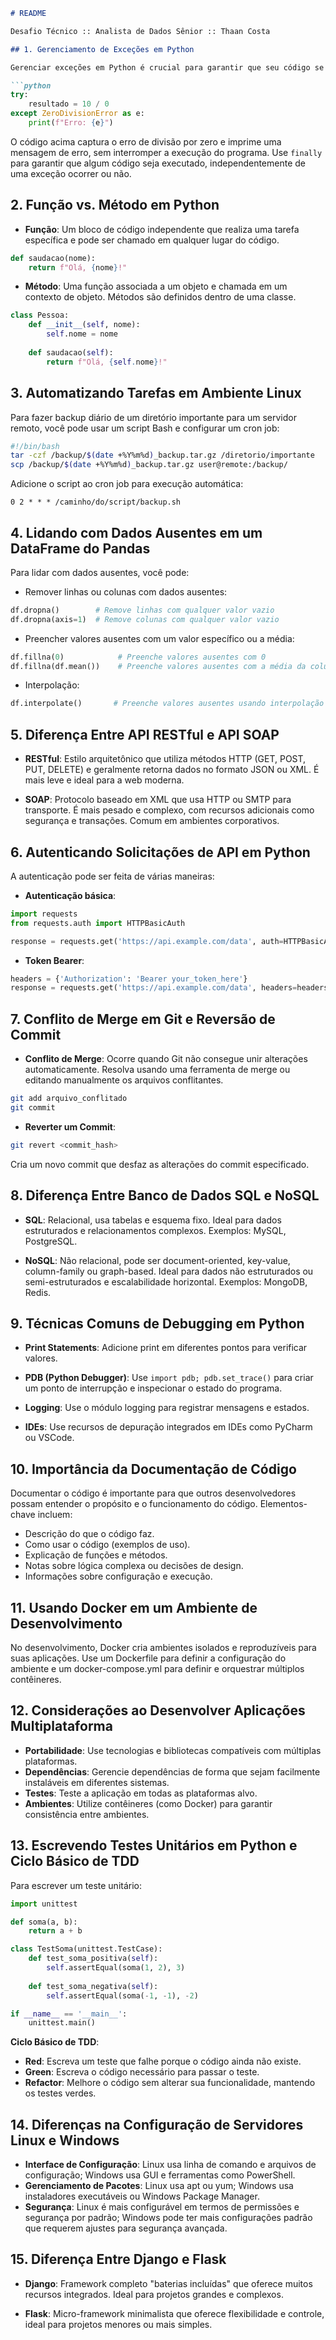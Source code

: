 ```markdown
# README

Desafio Técnico :: Analista de Dados Sênior :: Thaan Costa

## 1. Gerenciamento de Exceções em Python

Gerenciar exceções em Python é crucial para garantir que seu código se comporte de maneira previsível, mesmo quando ocorrem erros inesperados. Você pode usar `try` e `except` para capturar exceções.

```python
try:
    resultado = 10 / 0
except ZeroDivisionError as e:
    print(f"Erro: {e}")
```

O código acima captura o erro de divisão por zero e imprime uma mensagem de erro, sem interromper a execução do programa. Use `finally` para garantir que algum código seja executado, independentemente de uma exceção ocorrer ou não.

## 2. Função vs. Método em Python

- **Função**: Um bloco de código independente que realiza uma tarefa específica e pode ser chamado em qualquer lugar do código.

```python
def saudacao(nome):
    return f"Olá, {nome}!"
```

- **Método**: Uma função associada a um objeto e chamada em um contexto de objeto. Métodos são definidos dentro de uma classe.

```python
class Pessoa:
    def __init__(self, nome):
        self.nome = nome
    
    def saudacao(self):
        return f"Olá, {self.nome}!"
```

## 3. Automatizando Tarefas em Ambiente Linux

Para fazer backup diário de um diretório importante para um servidor remoto, você pode usar um script Bash e configurar um cron job:

```bash
#!/bin/bash
tar -czf /backup/$(date +%Y%m%d)_backup.tar.gz /diretorio/importante
scp /backup/$(date +%Y%m%d)_backup.tar.gz user@remote:/backup/
```

Adicione o script ao cron job para execução automática:

```
0 2 * * * /caminho/do/script/backup.sh
```

## 4. Lidando com Dados Ausentes em um DataFrame do Pandas

Para lidar com dados ausentes, você pode:

- Remover linhas ou colunas com dados ausentes:

```python
df.dropna()        # Remove linhas com qualquer valor vazio
df.dropna(axis=1)  # Remove colunas com qualquer valor vazio
```

- Preencher valores ausentes com um valor específico ou a média:

```python
df.fillna(0)            # Preenche valores ausentes com 0
df.fillna(df.mean())    # Preenche valores ausentes com a média da coluna
```

- Interpolação:

```python
df.interpolate()       # Preenche valores ausentes usando interpolação
```

## 5. Diferença Entre API RESTful e API SOAP

- **RESTful**: Estilo arquitetônico que utiliza métodos HTTP (GET, POST, PUT, DELETE) e geralmente retorna dados no formato JSON ou XML. É mais leve e ideal para a web moderna.

- **SOAP**: Protocolo baseado em XML que usa HTTP ou SMTP para transporte. É mais pesado e complexo, com recursos adicionais como segurança e transações. Comum em ambientes corporativos.

## 6. Autenticando Solicitações de API em Python

A autenticação pode ser feita de várias maneiras:

- **Autenticação básica**:

```python
import requests
from requests.auth import HTTPBasicAuth

response = requests.get('https://api.example.com/data', auth=HTTPBasicAuth('username', 'password'))
```

- **Token Bearer**:

```python
headers = {'Authorization': 'Bearer your_token_here'}
response = requests.get('https://api.example.com/data', headers=headers)
```

## 7. Conflito de Merge em Git e Reversão de Commit

- **Conflito de Merge**: Ocorre quando Git não consegue unir alterações automaticamente. Resolva usando uma ferramenta de merge ou editando manualmente os arquivos conflitantes.

```bash
git add arquivo_conflitado
git commit
```

- **Reverter um Commit**:

```bash
git revert <commit_hash>
```

Cria um novo commit que desfaz as alterações do commit especificado.

## 8. Diferença Entre Banco de Dados SQL e NoSQL

- **SQL**: Relacional, usa tabelas e esquema fixo. Ideal para dados estruturados e relacionamentos complexos. Exemplos: MySQL, PostgreSQL.

- **NoSQL**: Não relacional, pode ser document-oriented, key-value, column-family ou graph-based. Ideal para dados não estruturados ou semi-estruturados e escalabilidade horizontal. Exemplos: MongoDB, Redis.

## 9. Técnicas Comuns de Debugging em Python

- **Print Statements**: Adicione print em diferentes pontos para verificar valores.

- **PDB (Python Debugger)**: Use `import pdb; pdb.set_trace()` para criar um ponto de interrupção e inspecionar o estado do programa.

- **Logging**: Use o módulo logging para registrar mensagens e estados.

- **IDEs**: Use recursos de depuração integrados em IDEs como PyCharm ou VSCode.

## 10. Importância da Documentação de Código

Documentar o código é importante para que outros desenvolvedores possam entender o propósito e o funcionamento do código. Elementos-chave incluem:

- Descrição do que o código faz.
- Como usar o código (exemplos de uso).
- Explicação de funções e métodos.
- Notas sobre lógica complexa ou decisões de design.
- Informações sobre configuração e execução.

## 11. Usando Docker em um Ambiente de Desenvolvimento

No desenvolvimento, Docker cria ambientes isolados e reproduzíveis para suas aplicações. Use um Dockerfile para definir a configuração do ambiente e um docker-compose.yml para definir e orquestrar múltiplos contêineres.

## 12. Considerações ao Desenvolver Aplicações Multiplataforma

- **Portabilidade**: Use tecnologias e bibliotecas compatíveis com múltiplas plataformas.
- **Dependências**: Gerencie dependências de forma que sejam facilmente instaláveis em diferentes sistemas.
- **Testes**: Teste a aplicação em todas as plataformas alvo.
- **Ambientes**: Utilize contêineres (como Docker) para garantir consistência entre ambientes.

## 13. Escrevendo Testes Unitários em Python e Ciclo Básico de TDD

Para escrever um teste unitário:

```python
import unittest

def soma(a, b):
    return a + b

class TestSoma(unittest.TestCase):
    def test_soma_positiva(self):
        self.assertEqual(soma(1, 2), 3)
    
    def test_soma_negativa(self):
        self.assertEqual(soma(-1, -1), -2)

if __name__ == '__main__':
    unittest.main()
```

**Ciclo Básico de TDD**:

- **Red**: Escreva um teste que falhe porque o código ainda não existe.
- **Green**: Escreva o código necessário para passar o teste.
- **Refactor**: Melhore o código sem alterar sua funcionalidade, mantendo os testes verdes.

## 14. Diferenças na Configuração de Servidores Linux e Windows

- **Interface de Configuração**: Linux usa linha de comando e arquivos de configuração; Windows usa GUI e ferramentas como PowerShell.
- **Gerenciamento de Pacotes**: Linux usa apt ou yum; Windows usa instaladores executáveis ou Windows Package Manager.
- **Segurança**: Linux é mais configurável em termos de permissões e segurança por padrão; Windows pode ter mais configurações padrão que requerem ajustes para segurança avançada.

## 15. Diferença Entre Django e Flask

- **Django**: Framework completo "baterias incluídas" que oferece muitos recursos integrados. Ideal para projetos grandes e complexos.

- **Flask**: Micro-framework minimalista que oferece flexibilidade e controle, ideal para projetos menores ou mais simples.

```
